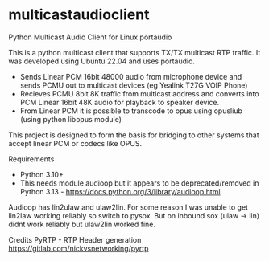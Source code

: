 # multicastaudioclient
Python Multicast Audio Client for Linux portaudio

This is a python multicast client that supports TX/TX multicast RTP traffic. It was developed using Ubuntu 22.04 and uses portaudio. 

* Sends Linear PCM 16bit 48000 audio from microphone device and sends PCMU out to multicast devices (eg Yealink T27G VOIP Phone)
* Recieves PCMU 8bit 8K traffic from multicast address and converts into PCM Linear 16bit 48K audio for playback to speaker device. 
* From Linear PCM it is possible to transcode to opus using opusliub (using python libopus module)

This project is designed to form the basis for bridging to other systems that accept linear PCM or codecs like OPUS. 

Requirements

* Python 3.10+
* This needs module audioop but it appears to be deprecated/removed in Python 3.13 - https://docs.python.org/3/library/audioop.html

Audioop has lin2ulaw and ulaw2lin. For some reason I was unable to get lin2law working reliably so switch to pysox. 
But on inbound sox (ulaw -> lin) didnt work reliably but ulaw2lin worked fine. 


Credits 
PyRTP - RTP Header generation 
https://gitlab.com/nickvsnetworking/pyrtp 

